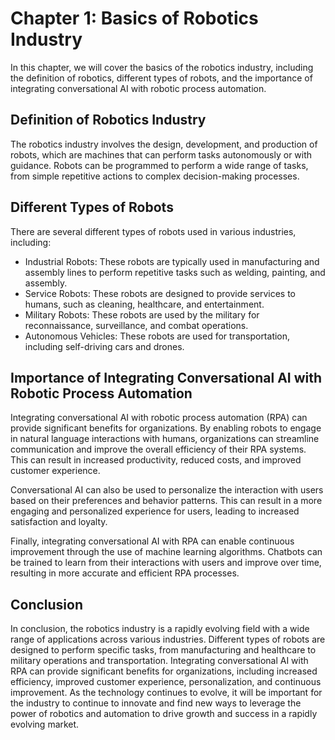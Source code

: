 Chapter 1: Basics of Robotics Industry
======================================

In this chapter, we will cover the basics of the robotics industry, including the definition of robotics, different types of robots, and the importance of integrating conversational AI with robotic process automation.

Definition of Robotics Industry
-------------------------------

The robotics industry involves the design, development, and production of robots, which are machines that can perform tasks autonomously or with guidance. Robots can be programmed to perform a wide range of tasks, from simple repetitive actions to complex decision-making processes.

Different Types of Robots
-------------------------

There are several different types of robots used in various industries, including:

* Industrial Robots: These robots are typically used in manufacturing and assembly lines to perform repetitive tasks such as welding, painting, and assembly.
* Service Robots: These robots are designed to provide services to humans, such as cleaning, healthcare, and entertainment.
* Military Robots: These robots are used by the military for reconnaissance, surveillance, and combat operations.
* Autonomous Vehicles: These robots are used for transportation, including self-driving cars and drones.

Importance of Integrating Conversational AI with Robotic Process Automation
---------------------------------------------------------------------------

Integrating conversational AI with robotic process automation (RPA) can provide significant benefits for organizations. By enabling robots to engage in natural language interactions with humans, organizations can streamline communication and improve the overall efficiency of their RPA systems. This can result in increased productivity, reduced costs, and improved customer experience.

Conversational AI can also be used to personalize the interaction with users based on their preferences and behavior patterns. This can result in a more engaging and personalized experience for users, leading to increased satisfaction and loyalty.

Finally, integrating conversational AI with RPA can enable continuous improvement through the use of machine learning algorithms. Chatbots can be trained to learn from their interactions with users and improve over time, resulting in more accurate and efficient RPA processes.

Conclusion
----------

In conclusion, the robotics industry is a rapidly evolving field with a wide range of applications across various industries. Different types of robots are designed to perform specific tasks, from manufacturing and healthcare to military operations and transportation. Integrating conversational AI with RPA can provide significant benefits for organizations, including increased efficiency, improved customer experience, personalization, and continuous improvement. As the technology continues to evolve, it will be important for the industry to continue to innovate and find new ways to leverage the power of robotics and automation to drive growth and success in a rapidly evolving market.
